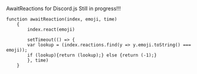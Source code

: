 AwaitReactions for Discord.js
Still in progress!!!

```
function awaitReaction(index, emoji, time)
	{
		index.react(emoji)

		setTimeout(() => {
		var lookup = (index.reactions.find(y => y.emoji.toString() === emoji));
		if (lookup){return (lookup);} else {return (-1);}
		}, time)
	}
```
